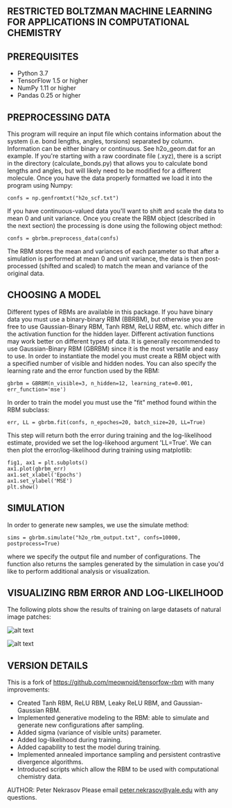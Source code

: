 ## RESTRICTED BOLTZMAN MACHINE LEARNING FOR APPLICATIONS IN COMPUTATIONAL CHEMISTRY 

## PREREQUISITES 

- Python 3.7
- TensorFlow 1.5 or higher
- NumPy 1.11 or higher
- Pandas 0.25 or higher

## PREPROCESSING DATA 

This program will require an input file which contains information about the system (i.e. bond lengths, angles, torsions) separated by column. Information can be either binary or continuous. See h2o_geom.dat for an example. If you're starting with a raw coordinate file (.xyz), there is a script in the directory (calculate_bonds.py) that allows you to calculate bond lengths and angles, but will likely need to be modified for a different molecule. Once you have the data properly formatted we load it into the program using Numpy:

```
confs = np.genfromtxt("h2o_scf.txt")
```

If you have continuous-valued data you'll want to shift and scale the data to mean 0 and unit variance. Once you create the RBM object (described in the next section) the processing is done using the following object method:

```
confs = gbrbm.preprocess_data(confs)
```

The RBM stores the mean and variances of each parameter so that after a simulation is performed at mean 0 and unit variance, the data is then post-processed (shifted and scaled) to match the mean and variance of the original data. 

## CHOOSING A MODEL

Different types of RBMs are available in this package. If you have binary data you must use a binary-binary RBM (BBRBM), but otherwise you are free to use Gaussian-Binary RBM, Tanh RBM, ReLU RBM, etc. which differ in the activation function for the hidden layer. Different activation functions may work better on different types of data. It is generally recommended to use Gaussian-Binary RBM (GBRBM) since it is the most versatile and easy to use. In order to instantiate the model you must create a RBM object with a specified number of visible and hidden nodes. You can also specify the learning rate and the error function used by the RBM:

```
gbrbm = GBRBM(n_visible=3, n_hidden=12, learning_rate=0.001, err_function='mse')
```

In order to train the model you must use the "fit" method found within the RBM subclass:

```
err, LL = gbrbm.fit(confs, n_epoches=20, batch_size=20, LL=True)
```

This step will return both the error during training and the log-likelihood estimate, provided we set the log-likehood argument 'LL=True'. We can then plot the error/log-likelihood during training using matplotlib:

```
fig1, ax1 = plt.subplots()
ax1.plot(gbrbm_err)
ax1.set_xlabel('Epochs')
ax1.set_ylabel('MSE')
plt.show()
```

## SIMULATION

In order to generate new samples, we use the simulate method:

```
sims = gbrbm.simulate("h2o_rbm_output.txt", confs=10000, postprocess=True)
```

where we specify the output file and number of configurations. The function also returns the samples generated by the simulation in case you'd like to perform additional analysis or visualization.

## VISUALIZING RBM ERROR AND LOG-LIKELIHOOD

The following plots show the results of training on large datasets of natural image patches:

![alt text](https://github.com/peter1255/RBM_chem/blob/main/reconstruction_error_of_rbms_smoother.png)

![alt text](https://github.com/peter1255/RBM_chem/blob/main/mle_rbm_comparison_natural_images.png)

## VERSION DETAILS 

This is a fork of https://github.com/meownoid/tensorfow-rbm with many improvements:
- Created Tanh RBM, ReLU RBM, Leaky ReLU RBM, and Gaussian-Gaussian RBM.
- Implemented generative modeling to the RBM: able to simulate and generate new configurations after sampling. 
- Added sigma (variance of visible units) parameter. 
- Added log-likelihood during training. 
- Added capability to test the model during training. 
- Implemented annealed importance sampling and persistent contrastive divergence algorithms. 
- Introduced scripts which allow the RBM to be used with computational chemistry data. 

AUTHOR: Peter Nekrasov
Please email peter.nekrasov@yale.edu with any questions.
